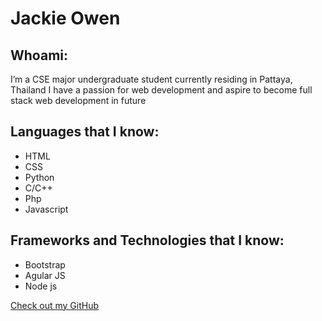 # Jackie Owen

## Whoami:
I’m a CSE major undergraduate student currently residing in Pattaya, Thailand
I have a passion for web development and aspire to become full stack web development in future



## Languages that I know:

- HTML
- CSS
- Python
- C/C++
- Php
- Javascript



## Frameworks and Technologies that I know:

- Bootstrap
- Agular JS
- Node js


[Check out my GitHub](https://github.com/Jackie1969)

